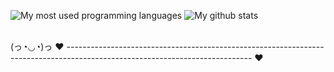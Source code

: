![My most used programming languages](https://github-readme-stats.vercel.app/api/top-langs/?username=Shyyy79)
![My github stats](https://github-readme-stats.vercel.app/api?username=Shyyy79&count_private=true) 

<br>
(っ◔◡◔)っ ♥ ---------------------------------------------------------------------------------------------------------------------------- ♥
